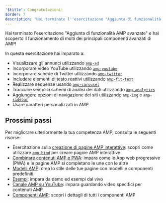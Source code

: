 ```yaml
---
'$title': Congratulazioni!
$order: 7
description: 'Hai terminato l''esercitazione "Aggiunta di funzionalità AMP avanzate" e hai scoperto il funzionamento di molti dei principali componenti avanzati di AMP!'
---
```


Hai terminato l'esercitazione "Aggiunta di funzionalità AMP avanzate" e hai scoperto il funzionamento di molti dei principali componenti avanzati di AMP!

In questa esercitazione hai imparato a:

- Visualizzare gli annunci utilizzando [`amp-ad`](../../../../documentation/components/reference/amp-ad.md)
- Incorporare video YouTube utilizzando [`amp-youtube`](../../../../documentation/components/reference/amp-youtube.md)
- Incorporare schede di Twitter utilizzando [`amp-twitter`](../../../../documentation/components/reference/amp-twitter.md)
- Includere elementi di testo reattivi utilizzando [`amp-fit-text`](../../../../documentation/components/reference/amp-fit-text.md)
- Realizzare sequenze usando [`amp-carousel`](../../../../documentation/components/reference/amp-carousel.md)
- Tracciare semplici schemi di analisi dei dati utilizzando [`amp-analytics`](../../../../documentation/components/reference/amp-analytics.md)
- Aggiungere opzioni di navigazione dei siti utilizzando [`amp-img`](../../../../documentation/components/reference/amp-img.md) e [`amp-sidebar`](../../../../documentation/components/reference/amp-sidebar.md)
- Usare caratteri personalizzati in AMP

## Prossimi passi

Per migliorare ulteriormente la tua competenza AMP, consulta le seguenti risorse:

- Esercitazione sulla [creazione di pagine AMP interattive](../../../../documentation/guides-and-tutorials/develop/interactivity/index.md): scopri come utilizzare [`amp-bind`](../../../../documentation/components/reference/amp-bind.md) per creare pagine AMP interattive
- [Combinare contenuti AMP e PWA](../../../../documentation/guides-and-tutorials/integrate/amp-in-pwa.md): impara come le App web progressive (PWA) e le pagine AMP si completano le une con le altre
- [Modelli AMP](../../../../documentation/templates/index.html): crea lo stile delle tue pagine con modelli e componenti predefiniti
- [Esempi](../../../../documentation/examples/index.html): impara da demo ed esempi dal vivo
- [Canale AMP su YouTube](https://www.youtube.com/channel/UCXPBsjgKKG2HqsKBhWA4uQw): impara guardando video specifici per contenuti AMP
- [Componenti AMP](../../../../documentation/components/index.html): scopri i dettagli di tutti i componenti AMP
